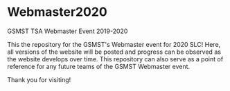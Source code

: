 # Webmaster2020
GSMST TSA Webmaster Event 2019-2020

This the repository for the GSMST's Webmaster event for 2020 SLC! Here, all versions of the website will be posted and progress
can be observed as the website develops over time. This repository can also serve as a point of reference for any future teams of the
GSMST Webmaster event.

Thank you for visiting!
